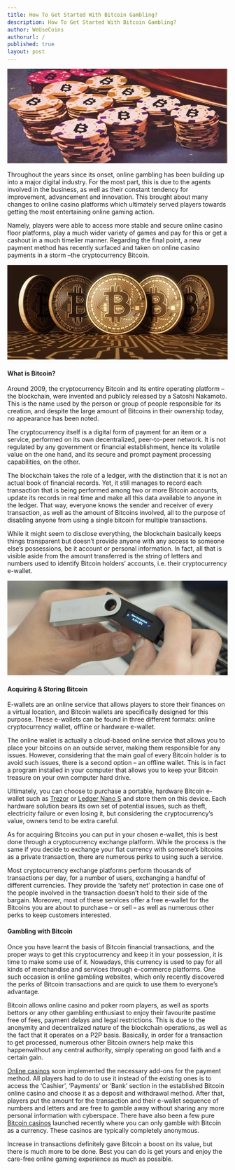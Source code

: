 ```yaml
---
title: How To Get Started With Bitcoin Gambling?
description: How To Get Started With Bitcoin Gambling?
author: WeUseCoins
authorurl: /
published: true
layout: post
---
```


<center><img src="/images/getting-started-bitcoin-gambling.jpg" alt="how to get started with bitcoin gambling"></center>

<p>Throughout the years since its onset, online gambling has been building up into a major digital industry. For the most part, this is due to the agents involved in the business, as well as their constant tendency for improvement, advancement and innovation. This brought about many changes to online casino platforms which ultimately served players towards getting the most entertaining online gaming action. </p>

<p>Namely, players were able to access more stable and secure online casino floor platforms, play a much wider variety of games and pay for this or get a cashout in a much timelier manner. Regarding the final point, a new payment method has recently surfaced and taken on online casino payments in a storm –the cryptocurrency Bitcoin.</p>
 
<center><img src="/images/what-is-bitcoin-001.jpg" alt="what is bitcoin"></center>

<h4>What is Bitcoin?</h4>

<p>Around 2009, the cryptocurrency Bitcoin and its entire operating platform – the blockchain, were invented and publicly released by a Satoshi Nakamoto. This is the name used by the person or group of people responsible for its creation, and despite the large amount of Bitcoins in their ownership today, no appearance has been noted. </p>

<p>The cryptocurrency itself is a digital form of payment for an item or a service, performed on its own decentralized, peer-to-peer network. It is not regulated by any government or financial establishment, hence its volatile value on the one hand, and its secure and prompt payment processing capabilities, on the other.</p>

<p>The blockchain takes the role of a ledger, with the distinction that it is not an actual book of financial records. Yet, it still manages to record each transaction that is being performed among two or more Bitcoin accounts, update its records in real time and make all this data available to anyone in the ledger. That way, everyone knows the sender and receiver of every transaction, as well as the amount of Bitcoins involved, all to the purpose of disabling anyone from using a single bitcoin for multiple transactions.</p>

<p>While it might seem to disclose everything, the blockchain basically keeps things transparent but doesn’t provide anyone with any access to someone else’s possessions, be it account or personal information. In fact, all that is visible aside from the amount transferred is the string of letters and numbers used to identify Bitcoin holders’ accounts, i.e. their cryptocurrency e-wallet.</p>

<center><img src="/images/storing-bitcoin.jpg" alt="storing bitcoin"></center>
 
<h4>Acquiring & Storing Bitcoin</h4>

<p>E-wallets are an online service that allows players to store their finances on a virtual location, and Bitcoin wallets are specifically designed for this purpose. These e-wallets can be found in three different formats: online cryptocurrency wallet, offline or hardware e-wallet. </p>

<p>The online wallet is actually a cloud-based online service that allows you to place your bitcoins on an outside server, making them responsible for any issues. However, considering that the main goal of every Bitcoin holder is to avoid such issues, there is a second option – an offline wallet. This is in fact a program installed in your computer that allows you to keep your Bitcoin treasure on your own computer hard drive. </p>

<p>Ultimately, you can choose to purchase a portable, hardware Bitcoin e-wallet such as <a href="https://trezor.io/">Trezor</a> or <a href="https://www.ledgerwallet.com/products/ledger-nano-s">Ledger Nano S</a> and store them on this device. Each hardware solution bears its own set of potential issues, such as theft, electricity failure or even losing it, but considering the cryptocurrency’s value, owners tend to be extra careful.</p>

<p>As for acquiring Bitcoins you can put in your chosen e-wallet, this is best done through a cryptocurrency exchange platform. While the process is the same if you decide to exchange your fiat currency with someone’s bitcoins as a private transaction, there are numerous perks to using such a service. </p>

<p>Most cryptocurrency exchange platforms perform thousands of transactions per day, for a number of users, exchanging a handful of different currencies. They provide the ‘safety net’ protection in case one of the people involved in the transaction doesn’t hold to their side of the bargain. Moreover, most of these services offer a free e-wallet for the Bitcoins you are about to purchase – or sell – as well as numerous other perks to keep customers interested. </p>

<h4>Gambling with Bitcoin</h4>

<p>Once you have learnt the basis of Bitcoin financial transactions, and the proper ways to get this cryptocurrency and keep it in your possession, it is time to make some use of it. Nowadays, this currency is used to pay for all kinds of merchandise and services through e-commerce platforms. One such occasion is online gambling websites, which only recently discovered the perks of Bitcoin transactions and are quick to use them to everyone’s advantage.

<p>Bitcoin allows online casino and poker room players, as well as sports bettors or any other gambling enthusiast to enjoy their favourite pastime free of fees, payment delays and legal restrictions. This is due to the anonymity and decentralized nature of the blockchain operations, as well as the fact that it operates on a P2P basis. Basically, in order for a transaction to get processed, numerous other Bitcoin owners help make this happenwithout any central authority, simply operating on good faith and a certain gain. </p>

<p><a href="https://www.casinoreviews.net.nz/">Online casinos</a> soon implemented the necessary add-ons for the payment method. All players had to do to use it instead of the existing ones is to access the ‘Cashier’, ‘Payments’ or ‘Bank’ section in the established Bitcoin online casino and choose it as a deposit and withdrawal method. After that, players put the amount for the transaction and their e-wallet sequence of numbers and letters and are free to gamble away without sharing any more personal information with cyberspace. There have also been a few pure <a href="https://www.crispygamer.com/bitcoin-casino/">Bitcoin casinos</a> launched recently where you can only gamble with Bitcoin as a currency. These casinos are typically completely anonymous.</p>

<p>Increase in transactions definitely gave Bitcoin a boost on its value, but there is much more to be done. Best you can do is get yours and enjoy the care-free online gaming experience as much as possible.</p>
